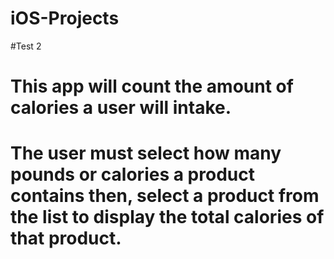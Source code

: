 # iOS-Projects
#Test 2
# This app will count the amount of calories a user will intake.
# The user must select how many pounds or calories a product contains then, select a product from the list to display the total calories of that product. 
